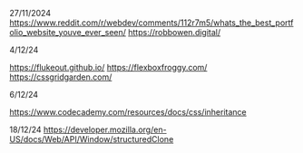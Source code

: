 27/11/2024
https://www.reddit.com/r/webdev/comments/112r7m5/whats_the_best_portfolio_website_youve_ever_seen/
https://robbowen.digital/

4/12/24

https://flukeout.github.io/
https://flexboxfroggy.com/
https://cssgridgarden.com/

6/12/24

https://www.codecademy.com/resources/docs/css/inheritance

18/12/24
https://developer.mozilla.org/en-US/docs/Web/API/Window/structuredClone
